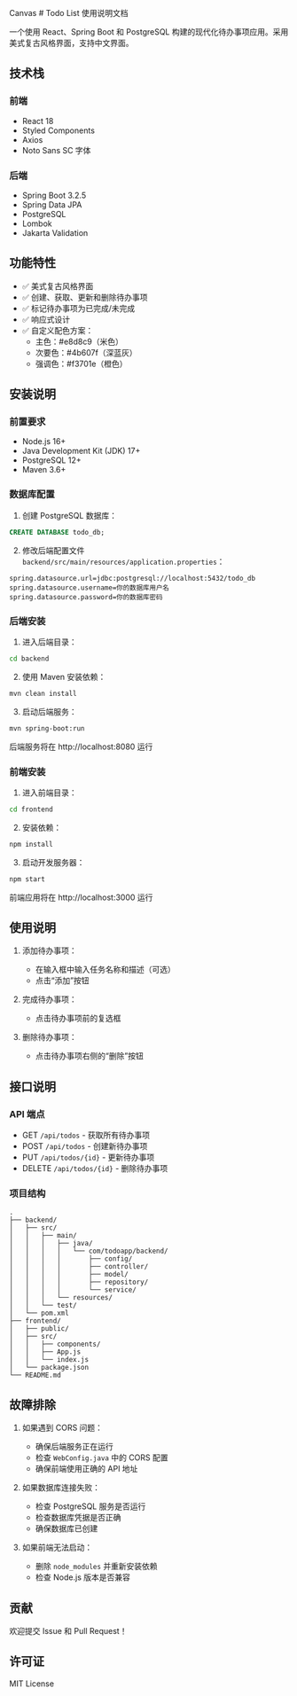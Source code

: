 Canvas # Todo List 使用说明文档

一个使用 React、Spring Boot 和 PostgreSQL 构建的现代化待办事项应用。采用美式复古风格界面，支持中文界面。

## 技术栈

### 前端
- React 18
- Styled Components
- Axios
- Noto Sans SC 字体

### 后端
- Spring Boot 3.2.5
- Spring Data JPA
- PostgreSQL
- Lombok
- Jakarta Validation

## 功能特性

- ✅ 美式复古风格界面
- ✅ 创建、获取、更新和删除待办事项
- ✅ 标记待办事项为已完成/未完成
- ✅ 响应式设计
- ✅ 自定义配色方案：
  - 主色：#e8d8c9（米色）
  - 次要色：#4b607f（深蓝灰）
  - 强调色：#f3701e（橙色）

## 安装说明

### 前置要求

- Node.js 16+
- Java Development Kit (JDK) 17+
- PostgreSQL 12+
- Maven 3.6+

### 数据库配置

1. 创建 PostgreSQL 数据库：
```sql
CREATE DATABASE todo_db;
```

2. 修改后端配置文件 `backend/src/main/resources/application.properties`：
```properties
spring.datasource.url=jdbc:postgresql://localhost:5432/todo_db
spring.datasource.username=你的数据库用户名
spring.datasource.password=你的数据库密码
```

### 后端安装

1. 进入后端目录：
```bash
cd backend
```

2. 使用 Maven 安装依赖：
```bash
mvn clean install
```

3. 启动后端服务：
```bash
mvn spring-boot:run
```

后端服务将在 http://localhost:8080 运行

### 前端安装

1. 进入前端目录：
```bash
cd frontend
```

2. 安装依赖：
```bash
npm install
```

3. 启动开发服务器：
```bash
npm start
```

前端应用将在 http://localhost:3000 运行

## 使用说明

1. 添加待办事项：
   - 在输入框中输入任务名称和描述（可选）
   - 点击“添加”按钮

2. 完成待办事项：
   - 点击待办事项前的复选框

3. 删除待办事项：
   - 点击待办事项右侧的“删除”按钮

## 接口说明

### API 端点

- GET `/api/todos` - 获取所有待办事项
- POST `/api/todos` - 创建新待办事项
- PUT `/api/todos/{id}` - 更新待办事项
- DELETE `/api/todos/{id}` - 删除待办事项

### 项目结构

```
.
├── backend/
│   ├── src/
│   │   ├── main/
│   │   │   ├── java/
│   │   │   │   └── com/todoapp/backend/
│   │   │   │       ├── config/
│   │   │   │       ├── controller/
│   │   │   │       ├── model/
│   │   │   │       ├── repository/
│   │   │   │       └── service/
│   │   │   └── resources/
│   │   └── test/
│   └── pom.xml
├── frontend/
│   ├── public/
│   ├── src/
│   │   ├── components/
│   │   ├── App.js
│   │   └── index.js
│   └── package.json
└── README.md
```

## 故障排除

1. 如果遇到 CORS 问题：
   - 确保后端服务正在运行
   - 检查 `WebConfig.java` 中的 CORS 配置
   - 确保前端使用正确的 API 地址

2. 如果数据库连接失败：
   - 检查 PostgreSQL 服务是否运行
   - 检查数据库凭据是否正确
   - 确保数据库已创建

3. 如果前端无法启动：
   - 删除 `node_modules` 并重新安装依赖
   - 检查 Node.js 版本是否兼容

## 贡献

欢迎提交 Issue 和 Pull Request！

## 许可证

MIT License

